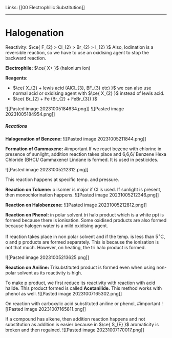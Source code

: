 Links: [[00 Electrophilic Substitution]]
___
# Halogenation
Reactivity: $\ce{ F_{2} > Cl_{2} > Br_{2} > I_{2} }$
Also, Iodination is a reversible reaction, so we have to use an oxidising agent to stop the backward reaction. 

**Electrophile:** $\ce{ X+ }$ (halonium ion)

**Reagents:** 
- $\ce{ X_{2} + lewis acid (AlCl_{3}, BF_{3} etc) }$
  we can also use normal acid or oxidising agent with $\ce{ X_{2} }$ instead of lewis acid. 
- $\ce{ Br_{2} + Fe (Br_{2} + FeBr_{3}) }$

![[Pasted image 20231005184634.png]]
![[Pasted image 20231005184954.png]]

##### Reactions 
**Halogenation of Benzene:**
![[Pasted image 20231005211844.png]]

**Formation of Gammaxene:** #important 
If we react bezene with chlorine in presence of sunlight, addition reaction takes place and 6,6,6/ Benzene Hexa Chloride (BHC)/ Gammaxene/ Lindane is formed. It is used in pesticides. 

![[Pasted image 20231005212312.png]]

This reaction happens at specific temp. and pressure. 

**Reaction on Toluene:** o isomer is major if Cl is used. If sunlight is present, then monochlorination happens. 
![[Pasted image 20231005212346.png]]

**Reaction on Halobenzene:**
![[Pasted image 20231005212812.png]]

**Reaction on Phenol:** in polar solvent tri halo product which is a white ppt is formed because there is ionisation. Some oxidised products are also formed because halogen water is a mild oxidising agent. 

If reaction takes place in non polar solvent and if the temp. is less than 5$^{\circ}$C, o and p products are formed separately. This is because the ionisation is not that much. However, on heating, the tri halo product is formed. 

![[Pasted image 20231005213625.png]]

**Reaction on Aniline:** Trisubstituted product is formed even when using non-polar solvent as its reactivity is high. 

To make p product, we first reduce its reactivity with reaction with acid halide. This product formed is called **Acetanilide.** This method works with phenol as well. 
![[Pasted image 20231007165302.png]]

On reaction with carboxylic acid substituted aniline or phenol, #important 
![[Pasted image 20231007165811.png]]

If a compound has alkene, then addition reaction happens and not substitution as addition is easier because in $\ce{ S_{E} }$ aromaticity is broken and then regained. 
![[Pasted image 20231007170017.png]]